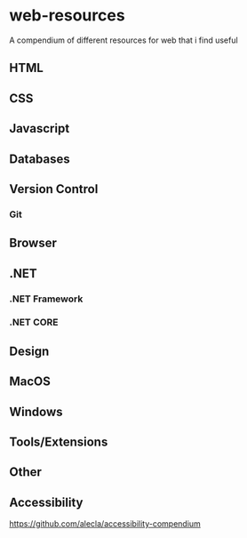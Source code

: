 # web-resources
A compendium of different resources for web that i find useful

## HTML

## CSS

## Javascript

## Databases

## Version Control

### Git

## Browser

## .NET

### .NET Framework

### .NET CORE

## Design

## MacOS

## Windows

## Tools/Extensions

## Other

## Accessibility
https://github.com/alecla/accessibility-compendium
